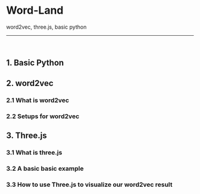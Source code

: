 # Word-Land

word2vec, three.js, basic python

***

<br>

## 1. Basic Python 

## 2. word2vec

### 2.1 What is word2vec

### 2.2 Setups for word2vec



## 3. Three.js

### 3.1 What is three.js

### 3.2 A basic basic example 

### 3.3 How to use Three.js to visualize our word2vec result
